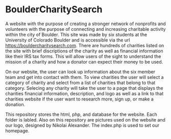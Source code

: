 # BoulderCharitySearch
A website with the purpose of creating a stronger network of nonprofits and volunteers with the purpose of connecting and increasing charitable activity within the city of Boulder. This site was made by six students at the University of Colorado Boulder and is accessible via the url https://bouldercharitysearch.com. There are hundreds of charities listed on the site with brief discriptions of the charity as well as financial information like their IRS tax forms. This will allow users of the sight to understand the mission of a charity and how a donator can expect their money to be used.

On our website, the user can look up information about the six member team and get into contact with them. To view charities the user will select a category of charity and select from a list of charities that belong to that category. Selecing any charity will take the user to a page that displays the charities financial information, description, and logo as well as a link to that charities website if the user want to research more, sign up, or make a donation.

This repository stores the html, php, and database for the website. Each folder is labled. Also on this repository are pictures used on the website and our logo, designed by Nikolai Alexander. The index.php is used to set our homepage.

